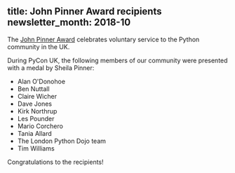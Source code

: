 title: John Pinner Award recipients
newsletter_month: 2018-10
---
The [John Pinner Award](http://uk.python.org/john-pinner-award/) celebrates voluntary service to the Python community in the UK.

During PyCon UK, the following members of our community were presented with a medal by Sheila Pinner:

* Alan O'Donohoe
* Ben Nuttall
* Claire Wicher
* Dave Jones
* Kirk Northrup
* Les Pounder
* Mario Corchero
* Tania Allard
* The London Python Dojo team
* Tim Williams

Congratulations to the recipients!
